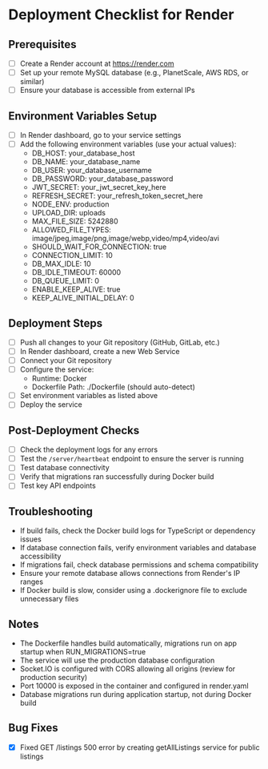 # Deployment Checklist for Render

## Prerequisites
- [ ] Create a Render account at https://render.com
- [ ] Set up your remote MySQL database (e.g., PlanetScale, AWS RDS, or similar)
- [ ] Ensure your database is accessible from external IPs

## Environment Variables Setup
- [ ] In Render dashboard, go to your service settings
- [ ] Add the following environment variables (use your actual values):
  - DB_HOST: your_database_host
  - DB_NAME: your_database_name
  - DB_USER: your_database_username
  - DB_PASSWORD: your_database_password
  - JWT_SECRET: your_jwt_secret_key_here
  - REFRESH_SECRET: your_refresh_token_secret_here
  - NODE_ENV: production
  - UPLOAD_DIR: uploads
  - MAX_FILE_SIZE: 5242880
  - ALLOWED_FILE_TYPES: image/jpeg,image/png,image/webp,video/mp4,video/avi
  - SHOULD_WAIT_FOR_CONNECTION: true
  - CONNECTION_LIMIT: 10
  - DB_MAX_IDLE: 10
  - DB_IDLE_TIMEOUT: 60000
  - DB_QUEUE_LIMIT: 0
  - ENABLE_KEEP_ALIVE: true
  - KEEP_ALIVE_INITIAL_DELAY: 0

## Deployment Steps
- [ ] Push all changes to your Git repository (GitHub, GitLab, etc.)
- [ ] In Render dashboard, create a new Web Service
- [ ] Connect your Git repository
- [ ] Configure the service:
  - Runtime: Docker
  - Dockerfile Path: ./Dockerfile (should auto-detect)
- [ ] Set environment variables as listed above
- [ ] Deploy the service

## Post-Deployment Checks
- [ ] Check the deployment logs for any errors
- [ ] Test the `/server/heartbeat` endpoint to ensure the server is running
- [ ] Test database connectivity
- [ ] Verify that migrations ran successfully during Docker build
- [ ] Test key API endpoints

## Troubleshooting
- If build fails, check the Docker build logs for TypeScript or dependency issues
- If database connection fails, verify environment variables and database accessibility
- If migrations fail, check database permissions and schema compatibility
- Ensure your remote database allows connections from Render's IP ranges
- If Docker build is slow, consider using a .dockerignore file to exclude unnecessary files

## Notes
- The Dockerfile handles build automatically, migrations run on app startup when RUN_MIGRATIONS=true
- The service will use the production database configuration
- Socket.IO is configured with CORS allowing all origins (review for production security)
- Port 10000 is exposed in the container and configured in render.yaml
- Database migrations run during application startup, not during Docker build

## Bug Fixes
- [x] Fixed GET /listings 500 error by creating getAllListings service for public listings

